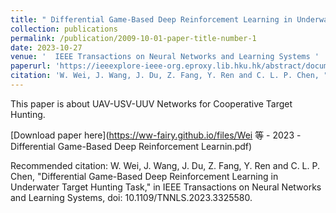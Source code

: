 ```yaml
---
title: " Differential Game-Based Deep Reinforcement Learning in Underwater Target Hunting Task"
collection: publications
permalink: /publication/2009-10-01-paper-title-number-1
date: 2023-10-27
venue: '  IEEE Transactions on Neural Networks and Learning Systems ' 
paperurl: 'https://ieeexplore-ieee-org.eproxy.lib.hku.hk/abstract/document/10298247'
citation: 'W. Wei, J. Wang, J. Du, Z. Fang, Y. Ren and C. L. P. Chen, "Differential Game-Based Deep Reinforcement Learning in Underwater Target Hunting Task," in IEEE Transactions on Neural Networks and Learning Systems, doi: 10.1109/TNNLS.2023.3325580.'
---
```

This paper is about UAV-USV-UUV Networks for Cooperative Target Hunting.

[Download paper here](https://ww-fairy.github.io/files/Wei 等 - 2023 - Differential Game-Based Deep Reinforcement Learnin.pdf)

Recommended citation: W. Wei, J. Wang, J. Du, Z. Fang, Y. Ren and C. L. P. Chen, "Differential Game-Based Deep Reinforcement Learning in Underwater Target Hunting Task," in IEEE Transactions on Neural Networks and Learning Systems, doi: 10.1109/TNNLS.2023.3325580.
